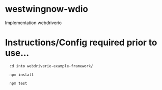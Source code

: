 # westwingnow-wdio
Implementation webdriverio

# Instructions/Config required prior to use...
```
  cd into webdriverio-example-framework/
  
  npm install 

  npm test
  
```
